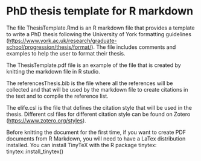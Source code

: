 # PhD thesis template for R markdown

The file ThesisTemplate.Rmd is an R markdown file that provides a template to write a PhD thesis following the University of York formatting guidelines (https://www.york.ac.uk/research/graduate-school/progression/thesis/format/). The file includes comments and examples to help the user to format their thesis.

The ThesisTemplate.pdf file is an example of the file that is created by knitting the markdown file in R studio.

The referencesThesis.bib is the file where all the references will be collected and that will be used by the markdown file to create citations in the text and to compile the reference list.

The elife.csl is the file that defines the citation style that will be used in the thesis. Different csl files for different citation style can be found on Zotero (https://www.zotero.org/styles).

Before knitting the document for the first time, if you want to create PDF documents from R Markdown, you will need to have a LaTex distribution installed. You can install TinyTeX with the R package tinytex: tinytex::install_tinytex()
